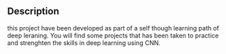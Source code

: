 
## Description
this project have been developed as part of a self though learning path of deep leraning. You will find some projects that has been taken to practice and strenghten the skills in deep learning using CNN.
